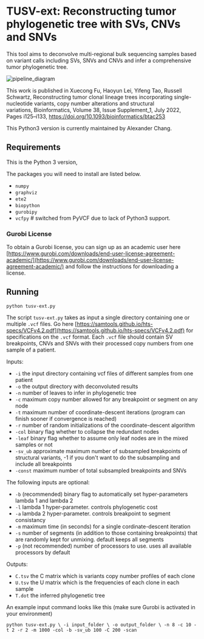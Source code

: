 # TUSV-ext: Reconstructing tumor phylogenetic tree with SVs, CNVs and SNVs

This tool aims to deconvolve multi-regional bulk sequencing samples based on variant calls including SVs, SNVs and CNVs and infer a comprehensive tumor phylogenetic tree.

![pipeline_diagram](https://user-images.githubusercontent.com/44757116/178637052-cdf9be5a-687c-4d13-b8db-e886b506646c.png)

This work is published in Xuecong Fu, Haoyun Lei, Yifeng Tao, Russell Schwartz, Reconstructing tumor clonal lineage trees incorporating single-nucleotide variants, copy number alterations and structural variations, Bioinformatics, Volume 38, Issue Supplement_1, July 2022, Pages i125–i133, https://doi.org/10.1093/bioinformatics/btac253

This Python3 version is currently maintained by Alexander Chang.

## Requirements

This is the Python 3 version, 

The packages you will need to install are listed below.

* `numpy`
* `graphviz`
* `ete2`
* `biopython`
* `gurobipy`
* `vcfpy` # switched from PyVCF due to lack of Python3 support.

### Gurobi License

To obtain a Gurobi license, you can sign up as an academic user here [https://www.gurobi.com/downloads/end-user-license-agreement-academic/](https://www.gurobi.com/downloads/end-user-license-agreement-academic/) and follow the instructions for downloading a license. 

## Running

`python tusv-ext.py`

The script `tusv-ext.py` takes as input a single directory containing one or multiple `.vcf` files. Go here [https://samtools.github.io/hts-specs/VCFv4.2.pdf](https://samtools.github.io/hts-specs/VCFv4.2.pdf) for specifications on the `.vcf` format. Each `.vcf` file should contain SV breakpoints, CNVs and SNVs with their processed copy numbers from one sample of a patient. 

Inputs:
* `-i` the input directory containing vcf files of different samples from one patient
* `-o` the output directory with deconvoluted results
* `-n` number of leaves to infer in phylogenetic tree
* `-c` maximum copy number allowed for any breakpoint or segment on any node
* `-t` maximum number of coordinate-descent iterations (program can finish sooner if convergence is reached)
* `-r` number of random initializations of the coordinate-descent algorithm
* `-col` binary flag whether to collapse the redundant nodes
* `-leaf` binary flag whether to assume only leaf nodes are in the mixed samples or not
* `-sv_ub` approximate maximum number of subsampled breakpoints of structural variants, -1 if you don't want to do the subsampling and include all breakpoints
* `-const` maximum number of total subsampled breakpoints and SNVs

The following inputs are optional:

* `-b` (recommended) binary flag to automatically set hyper-parameters lambda 1 and lambda 2
* `-l` lambda 1 hyper-parameter. controls phylogenetic cost
* `-a` lambda 2 hyper-parameter. controls breakpoint to segment consistancy
* `-m` maximum time (in seconds) for a single cordinate-descent iteration
* `-s` number of segments (in addition to those containing breakpoints) that are randomly kept for unmixing. default keeps all segments
* `-p` (not recommended) number of processors to use. uses all available processors by default

Outputs:
* `C.tsv` the C matrix which is variants copy number profiles of each clone
* `U.tsv` the U matrix which is the frequencies of each clone in each sample
* `T.dot` the inferred phylogenetic tree

An example input command looks like this (make sure Gurobi is activated in your environment)

`
python tusv-ext.py \
  -i input_folder \
  -o output_folder \
  -n 8 -c 10 -t 2 -r 2 -m 1000 -col -b -sv_ub 100 -C 200 -scan
`
